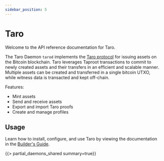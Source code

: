 ```yaml
---
sidebar_position: 5
---
```


# Taro

Welcome to the API reference documentation for Taro.

The Taro Daemon `tarod` implements the [Taro protocol](https://github.com/Roasbeef/bips/blob/bip-taro/bip-taro.mediawiki) for issuing assets on the Bitcoin blockchain. Taro leverages Taproot transactions to commit to newly created assets and their transfers in an efficient and scalable manner. Multiple assets can be created and transferred in a single bitcoin UTXO, while witness data is transacted and kept off-chain.

Features:

- Mint assets
- Send and receive assets
- Export and import Taro proofs
- Create and manage profiles

## Usage

Learn how to install, configure, and use Taro by viewing the documentation in the [Builder's Guide](https://docs.lightning.engineering/lightning-network-tools/taro/get-taro).

{{> partial_daemons_shared summary=true}}
